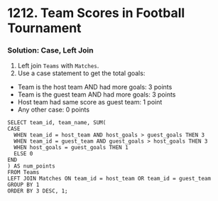 # 1212. Team Scores in Football Tournament

### Solution: Case, Left Join
1. Left join `Teams` with `Matches`.
2. Use a case statement to get the total goals:
  * Team is the host team AND had more goals: 3 points
  * Team is the guest team AND had more goals: 3 points
  * Host team had same score as guest team: 1 point
  * Any other case: 0 points

```
SELECT team_id, team_name, SUM(
CASE 
  WHEN team_id = host_team AND host_goals > guest_goals THEN 3
  WHEN team_id = guest_team AND guest_goals > host_goals THEN 3
  WHEN host_goals = guest_goals THEN 1
  ELSE 0
END
) AS num_points
FROM Teams
LEFT JOIN Matches ON team_id = host_team OR team_id = guest_team
GROUP BY 1
ORDER BY 3 DESC, 1;
```